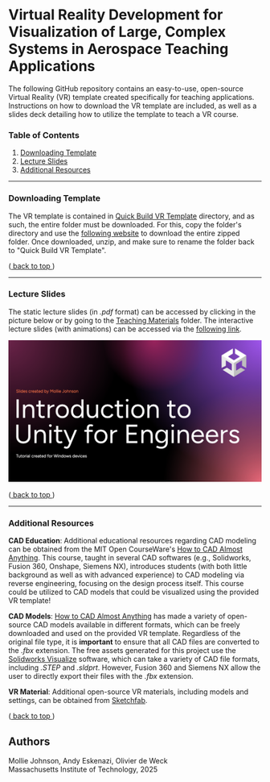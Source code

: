 # Virtual Reality Development for Visualization of Large, Complex Systems in Aerospace Teaching Applications
The following GitHub repository contains an easy-to-use, open-source Virtual Reality (VR) template created specifically for teaching applications. Instructions on how to download the VR template are included, as well as a slides deck detailing how to utilize the template to teach a VR course.

### Table of Contents 

1. [ Downloading Template ](#S1)
2. [ Lecture Slides ](#S2)
3. [ Additional Resources ](#S3)

---
<a name="S1"></a>
### Downloading Template

The VR template is contained in [Quick Build VR Template](https://github.com/mojohn23/CAD2VR/tree/main/Quick%20Build%20VR%20Template) directory, and as such, the entire folder must be downloaded. For this, copy the folder's directory and use the [following website](https://download-directory.github.io/) to download the entire zipped folder. Once downloaded, unzip, and make sure to rename the folder back to "Quick Build VR Template".

([ back to top ](#back_to_top))

---
<a name="S2"></a>
### Lecture Slides

The static lecture slides (in _.pdf_ format) can be accessed by clicking in the picture below or by going to the [Teaching Materials](https://github.com/mojohn23/CAD2VR/tree/main/Teaching%20Material) folder. The interactive lecture slides (with animations) can be accessed via the [following link](https://docs.google.com/presentation/d/18jsfGcscJmZfWqBzVBPr2IxZhYL8abk6l-F59k_CAuE/edit?slide=id.g35c48a07057_0_448#slide=id.g35c48a07057_0_448).

<a href="https://github.com/mojohn23/CAD2VR/blob/main/Teaching%20Material/Unity%20for%20Engineers.pdf" target="_blank">

![My image](https://github.com/mojohn23/CAD2VR/blob/main/Teaching%20Material/Intro%20Slide.png)

</a>

([ back to top ](#back_to_top))

---
<a name="S3"></a>
### Additional Resources

**CAD Education**: Additional educational resources regarding CAD modeling can be obtained from the MIT Open CourseWare's [How to CAD Almost Anything](https://ocw.mit.edu/courses/res-16-002-how-to-cad-almost-anything-january-iap-2024/). This course, taught in several CAD softwares (e.g., Solidworks, Fusion 360, Onshape, Siemens NX), introduces students (with both little background as well as with advanced experience) to CAD modeling via reverse engineering, focusing on the design process itself. This course could be utilized to CAD models that could be visualized using the provided VR template!

**CAD Models**: [How to CAD Almost Anything](https://ocw.mit.edu/courses/res-16-002-how-to-cad-almost-anything-january-iap-2024/) has made a variety of open-source CAD models available in different formats, which can be freely downloaded and used on the provided VR template. Regardless of the original file type, it is **important** to ensure that all CAD files are converted to the _.fbx_ extension. The free assets generated for this project use the [Solidworks Visualize](https://www.solidworks.com/product/solidworks-visualize) software, which can take a variety of CAD file formats, including _.STEP_ and _.sldprt_. However, Fusion 360 and Siemens NX allow the user to directly export their files with the _.fbx_ extension.

**VR Material**: Additional open-source VR materials, including models and settings, can be obtained from [Sketchfab](https://sketchfab.com/).

([ back to top ](#back_to_top))

## Authors

Mollie Johnson, Andy Eskenazi, Olivier de Weck <br />
Massachusetts Institute of Technology, 2025 <br />

